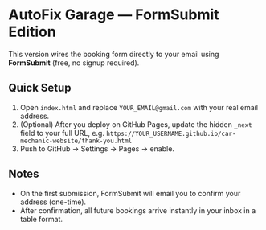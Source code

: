 # AutoFix Garage — FormSubmit Edition

This version wires the booking form directly to your email using **FormSubmit** (free, no signup required).

## Quick Setup
1. Open `index.html` and replace `YOUR_EMAIL@gmail.com` with your real email address.
2. (Optional) After you deploy on GitHub Pages, update the hidden `_next` field to your full URL, e.g.
   `https://YOUR_USERNAME.github.io/car-mechanic-website/thank-you.html`
3. Push to GitHub → Settings → Pages → enable.

## Notes
- On the first submission, FormSubmit will email you to confirm your address (one-time).  
- After confirmation, all future bookings arrive instantly in your inbox in a table format.
